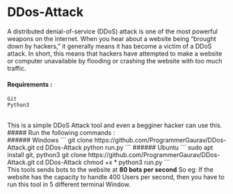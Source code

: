 # DDos-Attack
A distributed denial-of-service (DDoS) attack is one of the most powerful weapons on the internet. When you hear about a website being “brought down by hackers,” it generally means it has become a victim of a DDoS attack. In short, this means that hackers have attempted to make a website or computer unavailable by flooding or crashing the website with too much traffic.
#### Requirements :
```
Git
Python3
```
<br/>
This is a simple DDoS Attack tool and even a begginer hacker can use this.
##### Run the following commands :
<br/>
###### Windows
```
git clone https://github.com/ProgrammerGaurav/DDos-Attack.git
cd DDos-Attack
python run.py
```
###### Ubuntu
```
sudo apt install git, python3
git clone https://github.com/ProgrammerGaurav/DDos-Attack.git
cd DDos-Attack
chmod +x *
python3 run.py
```
<br/>
This tools sends bots to the website at <b>80 bots per second</b>
So eg: If the website has the capacity to handle 400 Users per second, then you have to run this tool in 5 different terminal Window.

